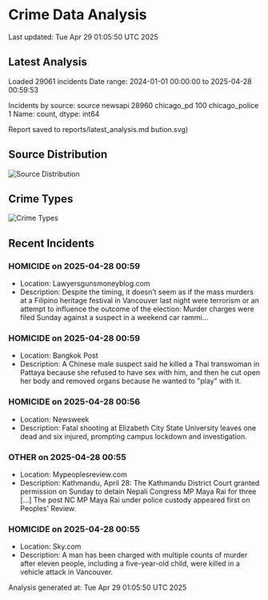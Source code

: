 # Crime Data Analysis
Last updated: Tue Apr 29 01:05:50 UTC 2025

## Latest Analysis

Loaded 29061 incidents
Date range: 2024-01-01 00:00:00 to 2025-04-28 00:59:53

Incidents by source:
source
newsapi           28960
chicago_pd          100
chicago_police        1
Name: count, dtype: int64

Report saved to reports/latest_analysis.md
bution.svg)

## Source Distribution
![Source Distribution](images/source_distribution.svg)

## Crime Types
![Crime Types](images/crime_types.svg)

## Recent Incidents

### HOMICIDE on 2025-04-28 00:59
- Location: Lawyersgunsmoneyblog.com
- Description: Despite the timing, it doesn’t seem as if the mass murders at a Filipino heritage festival in Vancouver last night were terrorism or an attempt to influence the outcome of the election: Murder charges were filed Sunday against a suspect in a weekend car rammi…


### HOMICIDE on 2025-04-28 00:59
- Location: Bangkok Post
- Description: A Chinese male suspect said he killed a Thai transwoman in Pattaya because she refused to have sex with him, and then he cut open her body and removed organs because he wanted to "play" with it.


### HOMICIDE on 2025-04-28 00:56
- Location: Newsweek
- Description: Fatal shooting at Elizabeth City State University leaves one dead and six injured, prompting campus lockdown and investigation.


### OTHER on 2025-04-28 00:55
- Location: Mypeoplesreview.com
- Description: Kathmandu, April 28: The Kathmandu District Court granted permission on Sunday to detain Nepali Congress MP Maya Rai for three […]
The post NC MP Maya Rai under police custody appeared first on Peoples' Review.


### HOMICIDE on 2025-04-28 00:55
- Location: Sky.com
- Description: A man has been charged with multiple counts of murder after eleven people, including a five-year-old child, were killed in a vehicle attack in Vancouver.

Analysis generated at: Tue Apr 29 01:05:50 UTC 2025
